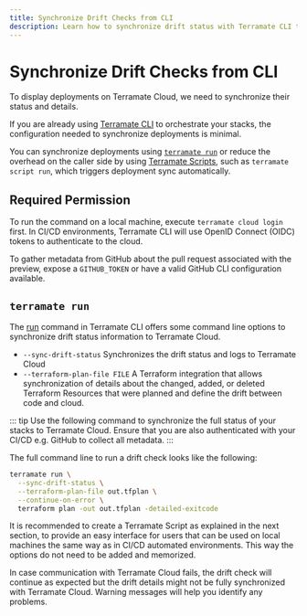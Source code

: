 ```yaml
---
title: Synchronize Drift Checks from CLI
description: Learn how to synchronize drift status with Terramate CLI to Terramate Cloud.
---
```


# Synchronize Drift Checks from CLI

To display deployments on Terramate Cloud, we need to synchronize their status and details.

If you are already using [Terramate CLI](../../cli/installation.md) to orchestrate your stacks, the configuration needed to synchronize deployments is minimal.

You can synchronize deployments using [`terramate run`](../../cli/reference/cmdline/run.md) or reduce the overhead on the caller side by using [Terramate Scripts](../../cli/orchestration/scripts.md), such as `terramate script run`, which triggers deployment sync automatically.

## Required Permission

To run the command on a local machine, execute `terramate cloud login` first. In CI/CD environments, Terramate CLI will use OpenID Connect (OIDC) tokens to authenticate to the cloud.

To gather metadata from GitHub about the pull request associated with the preview, expose a `GITHUB_TOKEN` or have a valid GitHub CLI configuration available.

## `terramate run`

The [run](../../cli/reference/cmdline/run.md) command in Terramate CLI offers some command line options to synchronize drift status information to Terramate Cloud.

- `--sync-drift-status` Synchronizes the drift status and logs to Terramate Cloud
- `--terraform-plan-file FILE` A Terraform integration that allows synchronization of details about the changed, added, or deleted Terraform Resources that were planned and define the drift between code and cloud.

::: tip
Use the following command to synchronize the full status of your stacks to Terramate Cloud.
Ensure that you are also authenticated with your CI/CD e.g. GitHub to collect all metadata.
:::

The full command line to run a drift check looks like the following:

```bash
terramate run \
  --sync-drift-status \
  --terraform-plan-file out.tfplan \
  --continue-on-error \
  terraform plan -out out.tfplan -detailed-exitcode
```

It is recommended to create a Terramate Script as explained in the next section, to provide an easy interface for users that can be used on local machines the same way as in CI/CD automated environments.
This way the options do not need to be added and memorized.

In case communication with Terramate Cloud fails, the drift check will continue as expected but the drift details might not be fully synchronized with Terramate Cloud.
Warning messages will help you identify any problems.
